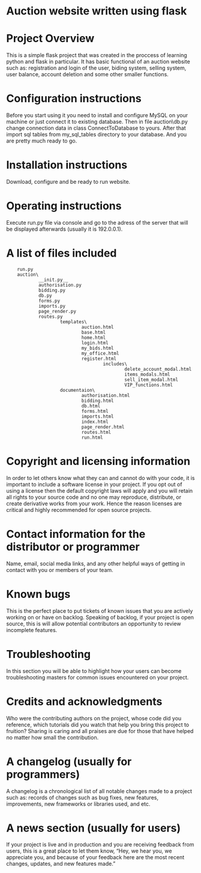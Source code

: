 # Auction website written using flask
# Project Overview 
This is a simple flask project that was created in the proccess of learning python and flask in particular. It has basic functional of an auction website such as: registration and login of the user, biding system, selling system, user balance, account deletion and some other smaller functions.
# Configuration instructions 
Before you start using it you need to install and configure MySQL on your machine or just connect it to existing database. Then in file auction\db.py change connection data in class ConnectToDatabase to yours. After that import sql tables from my_sql_tables directory to your database. And you are pretty much ready to go.
# Installation instructions 
Download, configure and be ready to run website.
# Operating instructions
Execute run.py file via console and go to the adress of the server that will be displayed afterwards (usually it is 192.0.0.1).
# A list of files included 
        run.py
        auction\
                __init.py__
                authorisation.py
                bidding.py
                db.py
                forms.py
                imports.py
                page_render.py
                routes.py
                        templates\
                                auction.html
                                base.html
                                home.html
                                login.html
                                my_bids.html
                                my_office.html
                                register.html
                                        includes\
                                                delete_account_modal.html
                                                items_modals.html
                                                sell_item_modal.html
                                                VIP_functions.html
                        documentaion\
                                authorisation.html
                                bidding.html
                                db.html
                                forms.html
                                imports.html
                                index.html
                                page_render.html
                                routes.html
                                run.html
# Copyright and licensing information
In order to let others know what they can and cannot do with your code, it is important to include a software license in your project. If you opt out of using a license then the default copyright laws will apply and you will retain all rights to your source code and no one may reproduce, distribute, or create derivative works from your work. Hence the reason licenses are critical and highly recommended for open source projects.
# Contact information for the distributor or programmer
Name, email, social media links, and any other helpful ways of getting in contact with you or members of your team.
# Known bugs 
This is the perfect place to put tickets of known issues that you are actively working on or have on backlog. Speaking of backlog, if your project is open source, this is will allow potential contributors an opportunity to review incomplete features.
# Troubleshooting 
In this section you will be able to highlight how your users can become troubleshooting masters for common issues encountered on your project.
# Credits and acknowledgments 
Who were the contributing authors on the project, whose code did you reference, which tutorials did you watch that help you bring this project to fruition? Sharing is caring and all praises are due for those that have helped no matter how small the contribution.
# A changelog (usually for programmers) 
A changelog is a chronological list of all notable changes made to a project such as: records of changes such as bug fixes, new features, improvements, new frameworks or libraries used, and etc.
# A news section (usually for users) 
If your project is live and in production and you are receiving feedback from users, this is a great place to let them know, “Hey, we hear you, we appreciate you, and because of your feedback here are the most recent changes, updates, and new features made.”
